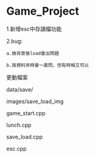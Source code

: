 # Game_Project

1.新增esc中存讀檔功能

2.bug:

    a.換背景後load會出問題
  
    b.按資料夾時會一直閃，但有時候又可以

更動檔案

data/save/

images/save_load_img

game_start.cpp

lunch.cpp

save_load.cpp

esc.cpp

